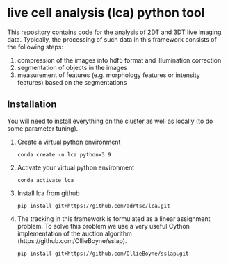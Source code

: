 # live cell analysis (lca) python tool

This repository contains code for the analysis of 2DT and 3DT live imaging data. Typically, the processing of such data in this framework consists of the following steps:

<ol>
  <li> compression of the images into hdf5 format and illumination correction  </li>
  <li> segmentation of objects in the images </li>
  <li> measurement of features (e.g. morphology features or intensity features) based on the segmentations </li>
</ol>

## Installation

You will need to install everything on the cluster as well as locally (to do some parameter tuning).

<ol>
  <li> Create a virtual python environment </li>
  
    conda create -n lca python=3.9
  
  <li> Activate your virtual python environment </li>
  
    conda activate lca

  <li> Install lca from github </li>
  
    pip install git+https://github.com/adrtsc/lca.git

  <li> The tracking in this framework is formulated as a linear assignment problem. To solve this problem we use a very useful Cython implementation of the auction algorithm (https://github.com/OllieBoyne/sslap).
    
    pip install git+https://github.com/OllieBoyne/sslap.git
